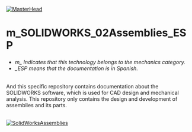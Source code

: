 [![MasterHead](http://dicer0.com/wp-content/uploads/2025/03/SOLIDWORKS-Assemblies-di_cer0-Banner.png)](https://dicer0.com/#skills)
# m_SOLIDWORKS_02Assemblies_ESP
<h6 align="justify">
  <ul>
    <li>m_ Indicates that this technology belongs to the mechanics category.</li>
    <li>_ESP means that the documentation is in Spanish.</li>
  </ul>
</h6>
And this specific repository contains documentation about the SOLIDWORKS software, which is used for CAD design and mechanical analysis.
This repository only contains the design and development of assemblies and its parts.
&nbsp;
<br/>
&nbsp;

[![SolidWorksAssemblies](http://dicer0.com/wp-content/uploads/2024/07/m_SOLIDWORS_MkII.gif)](https://dicer0.com/#skills)
